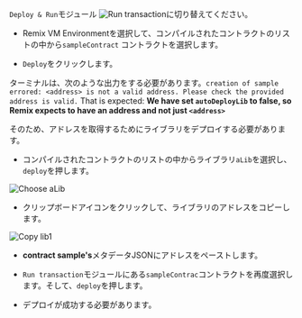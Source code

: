 `Deploy & Run`モジュール
![Run transaction](https://github.com/ethereum/remix-workshops/raw/master/DeployWithLibraries/4_Linking_and_Deploying/images/remix_runtransaction.png "Run Transaction")に切り替えてください。

- Remix VM Environmentを選択して、コンパイルされたコントラクトのリストの中から`sampleContract` コントラクトを選択します。

- `Deploy`をクリックします。

ターミナルは、次のような出力をする必要があります。`creation of sample errored: <address> is not a valid address. Please check the provided address is valid.`
That is expected: **We have set `autoDeployLib` to false, so Remix expects to have an address and not just `<address>`**

そのため、アドレスを取得するためにライブラリをデプロイする必要があります。

- コンパイルされたコントラクトのリストの中からライブラリ`aLib`を選択し、`deploy`を押します。

 ![Choose aLib](https://github.com/ethereum/remix-workshops/raw/master/DeployWithLibraries/4_Linking_and_Deploying/images/contract_alib.png "Choose aLib")

- クリップボードアイコンをクリックして、ライブラリのアドレスをコピーします。

 ![Copy lib1](https://github.com/ethereum/remix-workshops/raw/master/DeployWithLibraries/4_Linking_and_Deploying/images/alib_copy.png "Copy")

- **contract sample's**メタデータJSONにアドレスをペーストします。

- `Run transaction`モジュールにある`sampleContrac`コントラクトを再度選択します。そして、`deploy`を押します。

- デプロイが成功する必要があります。

